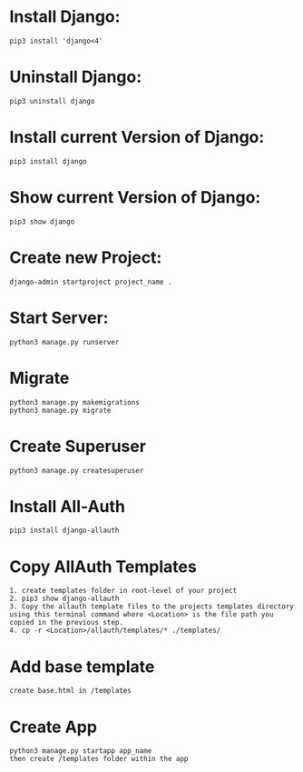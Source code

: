 # Install Django:
    pip3 install 'django<4'

# Uninstall Django:
    pip3 uninstall django

# Install current Version of Django:
    pip3 install django

# Show current Version of Django:
    pip3 show django

# Create new Project:
    django-admin startproject project_name .

# Start Server:
    python3 manage.py runserver

# Migrate
    python3 manage.py makemigrations
    python3 manage.py migrate

# Create Superuser
    python3 manage.py createsuperuser

# Install All-Auth
    pip3 install django-allauth

# Copy AllAuth Templates
    1. create templates folder in root-level of your project
    2. pip3 show django-allauth
    3. Copy the allauth template files to the projects templates directory using this terminal command where <Location> is the file path you copied in the previous step.
    4. cp -r <Location>/allauth/templates/* ./templates/

# Add base template
    create base.html in /templates

# Create App
    python3 manage.py startapp app_name
    then create /templates folder within the app